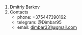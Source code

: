 1. Dmitriy Barkov
1. Contacts
   * phone: +375447390162 
   * telegram: @Dimbar95 
   * email: dimbar331@gmail.com